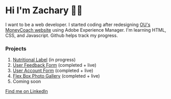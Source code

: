 <h1>Hi I'm Zachary 👋🏾</h1>
I want to be a web developer. I started coding after redesigning <a href="https://ou.edu/moneycoach">OU's MoneyCoach website</a> using Adobe Experience Manager. I'm learning HTML, CSS, and Javascript. Github helps track my progress.
<br>
<h3>Projects</h3>
<ol>
  <li><a href="https://github.com/Zacharyjpeter/FCC-NutritionLabel">Nutritional Label</a> (in progress)</li>
  <li><a href="https://github.com/Zacharyjpeter/FCC-SurveyForm">User Feedback Form</a> (completed + live)</li>
  <li><a href="https://github.com/Zacharyjpeter/FCC-RegistrationForm">User Account Form</a> (completed + live)</li>
  <li><a href="https://github.com/Zacharyjpeter/FCC-CSSPhotoGallery">Flex Box Photo Gallery</a> (completed + live)</li>
  <li>Coming soon</li>
</ol>
<a href="https://www.Linkedin.com/in/zacharyjpeter94">Find me on LinkedIn</a>
<!---
Zacharyjpeter/Zacharyjpeter is a ✨ special ✨ repository because its `README.md` (this file) appears on your GitHub profile.
You can click the Preview link to take a look at your changes.
--->
